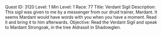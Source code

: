 Quest ID: 3120
Level: 1
Min Level: 1
Race: 77
Title: Verdant Sigil
Description: This sigil was given to me by a messenger from our druid trainer, Mardant. It seems Mardant would have words with you when you have a moment. Read it and bring it to him afterwards.
Objective: Read the Verdant Sigil and speak to Mardant Strongoak, in the tree Aldrassil in Shadowglen.

